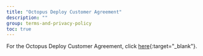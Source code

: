 ```yaml
---
title: "Octopus Deploy Customer Agreement"
description: ""
group: terms-and-privacy-policy
toc: true
---
```



For the Octopus Deploy Customer Agreement, click [here](https://i.octopus.com/trust/octopus-customer-agreement-2025.pdf){:target="\_blank"}.

